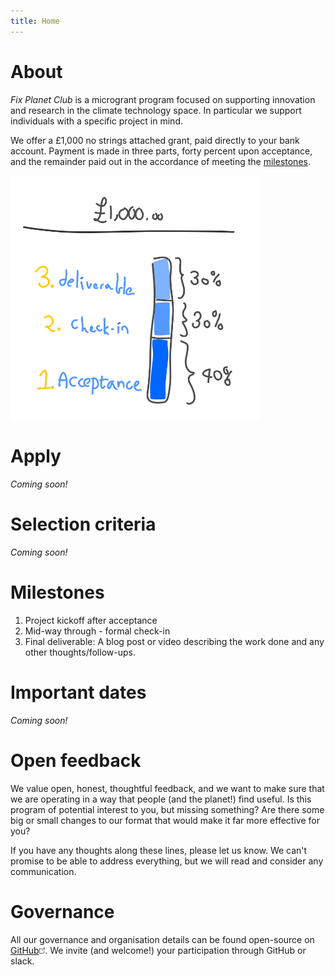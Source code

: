 ```yaml
---
title: Home
---
```


# About <a name="about"></a>

_Fix Planet Club_ is a microgrant program focused on supporting innovation and
research in the climate technology space. In particular we support individuals
with a specific project in mind.

We offer a <span class="amount">£1,000</span> no strings attached grant, paid
directly to your bank account. Payment is made in three parts, forty percent
upon acceptance, and the remainder paid out in the accordance of meeting the
<a href="#milestones">milestones</a>.

<img alt="Payout scheme according to the milestones: 40% on acceptance, 30% on check-in and the final 30% on the final deliverable." src="/images/payout.png"
width="400" />

# Apply <a name="apply"></a>

_Coming soon!_


# Selection criteria <a name="selection-criteria"></a>

_Coming soon!_


# Milestones <a name="milestones"></a>

1. Project kickoff after acceptance
2. Mid-way through - formal check-in
3. Final deliverable: A blog post or video describing the work done and any
   other thoughts/follow-ups.


# Important dates <a name="important-dates"></a>

_Coming soon!_

# Open feedback <a name="open-feedback"></a>

We value open, honest, thoughtful feedback, and we want to make sure that we
are operating in a way that people (and the planet!) find useful. Is this
program of potential interest to you, but missing something? Are there some
big or small changes to our format that would make it far more effective for
you?

If you have any thoughts along these lines, please let us know. We can't
promise to be able to address everything, but we will read and consider
any communication.

# Governance

All our governance and organisation details can be found open-source on
<a alt="FixPlanet on GitHub" title="FixPlanet on GitHub" href="https://github.com/FixPlanet/org">GitHub<img src="/images/out.png" height=10 /></a>. We invite (and welcome!) your participation through GitHub or slack.
